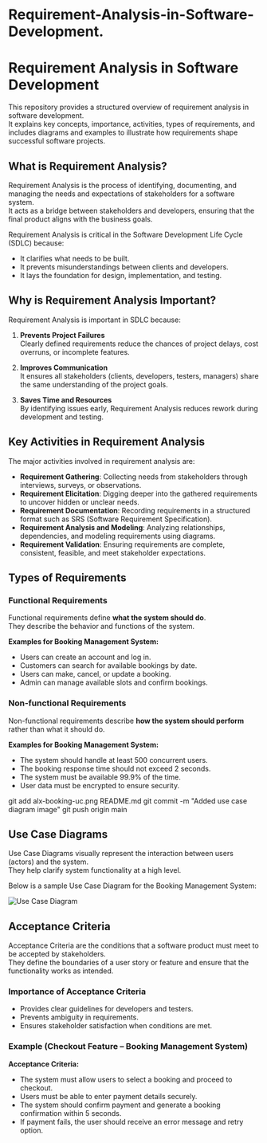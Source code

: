 # Requirement-Analysis-in-Software-Development.
# Requirement Analysis in Software Development

This repository provides a structured overview of requirement analysis in software development.  
It explains key concepts, importance, activities, types of requirements, and includes diagrams and examples to illustrate how requirements shape successful software projects.


## What is Requirement Analysis?

Requirement Analysis is the process of identifying, documenting, and managing the needs and expectations of stakeholders for a software system.  
It acts as a bridge between stakeholders and developers, ensuring that the final product aligns with the business goals.

Requirement Analysis is critical in the Software Development Life Cycle (SDLC) because:
- It clarifies what needs to be built.
- It prevents misunderstandings between clients and developers.
- It lays the foundation for design, implementation, and testing.

## Why is Requirement Analysis Important?

Requirement Analysis is important in SDLC because:

1. **Prevents Project Failures**  
   Clearly defined requirements reduce the chances of project delays, cost overruns, or incomplete features.

2. **Improves Communication**  
   It ensures all stakeholders (clients, developers, testers, managers) share the same understanding of the project goals.

3. **Saves Time and Resources**  
   By identifying issues early, Requirement Analysis reduces rework during development and testing.


## Key Activities in Requirement Analysis

The major activities involved in requirement analysis are:

- **Requirement Gathering**: Collecting needs from stakeholders through interviews, surveys, or observations.
- **Requirement Elicitation**: Digging deeper into the gathered requirements to uncover hidden or unclear needs.
- **Requirement Documentation**: Recording requirements in a structured format such as SRS (Software Requirement Specification).
- **Requirement Analysis and Modeling**: Analyzing relationships, dependencies, and modeling requirements using diagrams.
- **Requirement Validation**: Ensuring requirements are complete, consistent, feasible, and meet stakeholder expectations.


## Types of Requirements

### Functional Requirements
Functional requirements define **what the system should do**.  
They describe the behavior and functions of the system.

**Examples for Booking Management System:**
- Users can create an account and log in.
- Customers can search for available bookings by date.
- Users can make, cancel, or update a booking.
- Admin can manage available slots and confirm bookings.

### Non-functional Requirements
Non-functional requirements describe **how the system should perform** rather than what it should do.

**Examples for Booking Management System:**
- The system should handle at least 500 concurrent users.
- The booking response time should not exceed 2 seconds.
- The system must be available 99.9% of the time.
- User data must be encrypted to ensure security.


git add alx-booking-uc.png README.md
git commit -m "Added use case diagram image"
git push origin main


## Use Case Diagrams

Use Case Diagrams visually represent the interaction between users (actors) and the system.  
They help clarify system functionality at a high level.

Below is a sample Use Case Diagram for the Booking Management System:

![Use Case Diagram](./alx-booking-uc.png)

## Acceptance Criteria

Acceptance Criteria are the conditions that a software product must meet to be accepted by stakeholders.  
They define the boundaries of a user story or feature and ensure that the functionality works as intended.

### Importance of Acceptance Criteria
- Provides clear guidelines for developers and testers.
- Prevents ambiguity in requirements.
- Ensures stakeholder satisfaction when conditions are met.

### Example (Checkout Feature – Booking Management System)
**Acceptance Criteria:**
- The system must allow users to select a booking and proceed to checkout.
- Users must be able to enter payment details securely.
- The system should confirm payment and generate a booking confirmation within 5 seconds.
- If payment fails, the user should receive an error message and retry option.

